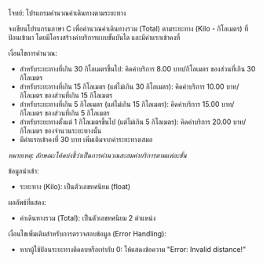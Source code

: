 โจทย์: โปรแกรมคำนวณค่าเดินทางตามระยะทาง

จงเขียนโปรแกรมภาษา C เพื่อคำนวณค่าเดินทางรวม (Total) ตามระยะทาง (Kilo - กิโลเมตร) ที่ป้อนเข้ามา โดยมีโครงสร้างค่าบริการแบบขั้นบันได และมีค่าแรกเข้าคงที่

เงื่อนไขการคำนวณ:

* สำหรับระยะทางที่เกิน 30 กิโลเมตรขึ้นไป: คิดค่าบริการ 8.00 บาท/กิโลเมตร ของส่วนที่เกิน 30 กิโลเมตร
* สำหรับระยะทางที่เกิน 15 กิโลเมตร (แต่ไม่เกิน 30 กิโลเมตร): คิดค่าบริการ 10.00 บาท/กิโลเมตร ของส่วนที่เกิน 15 กิโลเมตร
* สำหรับระยะทางที่เกิน 5 กิโลเมตร (แต่ไม่เกิน 15 กิโลเมตร): คิดค่าบริการ 15.00 บาท/กิโลเมตร ของส่วนที่เกิน 5 กิโลเมตร
* สำหรับระยะทางตั้งแต่ 1 กิโลเมตรขึ้นไป (แต่ไม่เกิน 5 กิโลเมตร): คิดค่าบริการ 20.00 บาท/กิโลเมตร ของจำนวนระยะทางนั้น
* มีค่าแรกเข้าคงที่ 30 บาท เพิ่มเติมจากค่าระยะทางเสมอ

*หมายเหตุ: ลักษณะโค้ดบ่งชี้ว่าเป็นการคำนวณสะสมค่าบริการตามแต่ละขั้น*

ข้อมูลนำเข้า:

* ระยะทาง (Kilo): เป็นตัวเลขทศนิยม (float)

ผลลัพธ์ที่แสดง:

* ค่าเดินทางรวม (Total): เป็นตัวเลขทศนิยม 2 ตำแหน่ง

เงื่อนไขเพิ่มเติมสำหรับการตรวจสอบข้อมูล (Error Handling):

* หากผู้ใช้ป้อนระยะทางติดลบหรือเท่ากับ 0: ให้แสดงข้อความ "Error: Invalid distance!"